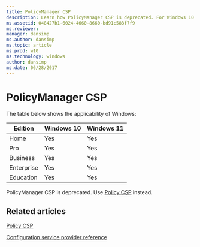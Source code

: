```yaml
---
title: PolicyManager CSP
description: Learn how PolicyManager CSP is deprecated. For Windows 10 devices you should use Policy CSP, which replaces PolicyManager CSP.
ms.assetid: 048427b1-6024-4660-8660-bd91c583f7f9
ms.reviewer: 
manager: dansimp
ms.author: dansimp
ms.topic: article
ms.prod: w10
ms.technology: windows
author: dansimp
ms.date: 06/28/2017
---
```


# PolicyManager CSP

The table below shows the applicability of Windows:

|Edition|Windows 10|Windows 11|
|--- |--- |--- |
|Home|Yes|Yes|
|Pro|Yes|Yes|
|Business|Yes|Yes|
|Enterprise|Yes|Yes|
|Education|Yes|Yes|

PolicyManager CSP is deprecated. Use [Policy CSP](policy-configuration-service-provider.md) instead.

<!-- 12.16.2021 mandia: Commenting out, as this CSP is specific to Windows 10 Mobile and Windows Phone 8.1

> **Note**   The PolicyManager CSP is supported in Windows 10 Mobile for backward compatibility. For Windows 10 devices you should use [Policy CSP](policy-configuration-service-provider.md), which replaces PolicyManager CSP. You can continue to use PolicyManager CSP for Windows Phone 8.1 and Windows Phone 8.1 GDR devices.

-->

## Related articles

[Policy CSP](policy-configuration-service-provider.md)

[Configuration service provider reference](configuration-service-provider-reference.md)
